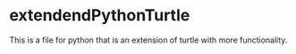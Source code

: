 # extendendPythonTurtle
This is a file for python that is an extension of turtle with more functionality. 
